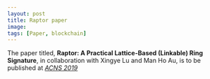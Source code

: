 ```yaml
---
layout: post
title: Raptor paper
image:
tags: [Paper, blockchain]
---
```


The paper titled,
__Raptor: A Practical Lattice-Based (Linkable) Ring Signature__,
in collaboration with Xingye Lu and Man Ho Au, is to be published at
[_ACNS 2019_](https://www.acns19.com)
